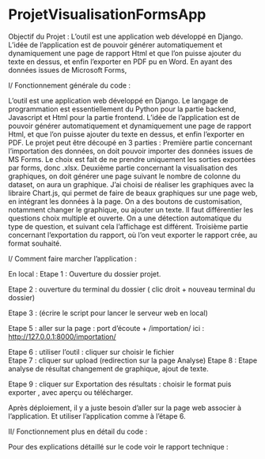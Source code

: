 # ProjetVisualisationFormsApp

Objectif du Projet : 
L’outil est une application web développé en Django. 
L’idée de l’application est de pouvoir générer automatiquement et dynamiquement une page de rapport Html et que l’on puisse ajouter du texte en dessus, et enfin l’exporter en PDF pu en Word. En ayant des données issues de Microsoft Forms,

I/ Fonctionnement générale du code :

L’outil est une application web développé en Django. Le langage de programmation est essentiellement du Python pour la partie backend, Javascript et Html pour la partie frontend. 
L’idée de l’application est de pouvoir générer automatiquement et dynamiquement une page de rapport Html, et que l’on puisse ajouter du texte en dessus, et enfin l’exporter en PDF. 
Le projet peut être découpé en 3 parties :
Première partie concernant l’importation des données, on doit pouvoir importer des données issues de MS Forms. Le choix est fait de ne prendre uniquement les sorties exportées par forms, donc .xlsx. 
Deuxième partie concernant la visualisation des graphiques, on doit générer une page suivant le nombre de colonne du dataset, on aura un graphique. J’ai choisi de réaliser les graphiques avec la libraire Chart.js, qui permet de faire de beaux graphiques sur une page web, en intégrant les données à la page.
On a des boutons de customisation, notamment changer le graphique, ou ajouter un texte. Il faut différentier les questions choix multiple et ouverte. On a une détection automatique du type de question, et suivant cela l’affichage est différent.
Troisième partie concernant l’exportation du rapport, où l’on veut exporter le rapport crée, au format souhaité. 


I/ Comment faire marcher l’application :

En local :
Etape 1 : Ouverture du dossier projet.

Etape 2 : ouverture du terminal du dossier ( clic droit + nouveau terminal du dossier)
 
Etape 3 : (écrire  le script pour lancer le serveur web en local)
 
Etape 5 : aller sur la page :  port d’écoute + /importation/ ici : http://127.0.0.1:8000/importation/
 
Etape 6 : utiliser l’outil : cliquer sur choisir le fichier  
Etape 7 : cliquer sur upload (redirection sur la page Analyse)
Etape 8 : Etape analyse de résultat changement de graphique, ajout de texte.   
  
Etape 9 : cliquer sur Exportation des résultats : choisir le format puis exporter , avec aperçu ou télécharger.
  
 
Après déploiement, il y a juste besoin d’aller sur la page web associer à l’application. Et utiliser l’application comme à l’étape 6.


II/ Fonctionnement plus en détail du code :


Pour des explications détaillé sur le code voir le rapport technique : 





